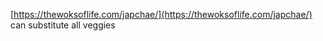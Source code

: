 [https://thewoksoflife.com/japchae/](https://thewoksoflife.com/japchae/) 
can substitute all veggies
